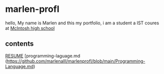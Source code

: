 # marlen-profl
hello, My name is Marlen and this my portfolio, i am a student a IST coures at [McIntosh high school ](https://www.fcboe.org/mhs)

## contents
[RESUME](RESUME.md)
[programming-laguage.md (https://github.com/marlenalll/marlenprofl/blob/main/Programming-Language.md)
